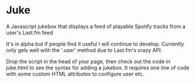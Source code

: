 Juke
====

A Javascript jukebox that displays a feed of playable Spotify tracks from a user's Last.fm feed



It's in alpha but if people find it useful I will continue to develop. Currently only gels well with the '.user' method due to Last.fm's crazy API.

Drop the script in the head of your page, then check out the code in juke.html to see the syntax for adding a jukebox. It requires one line of code with some custom HTML attributes to configure user etc.
